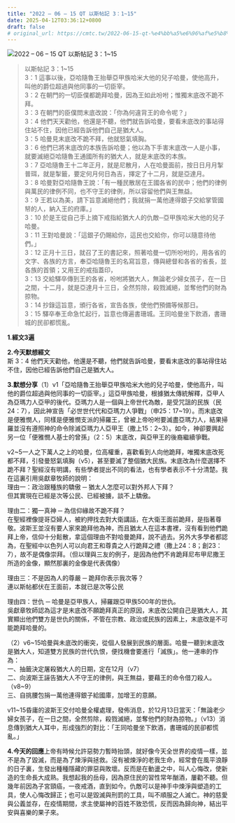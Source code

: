 ```yaml
---
title: "2022 – 06 – 15 QT 以斯帖記 3：1~15"
date: 2025-04-12T03:36:12+0800
draft: false
# original_url: https://cmtc.tw/2022-06-15-qt-%e4%bb%a5%e6%96%af%e5%b8%96%e8%a8%98-3%ef%bc%9a115
---
```


![2022 – 06 – 15 QT 以斯帖記 3：1\~15](/images/qt.jpg  "2022 – 06 – 15 QT 以斯帖記 3：1\~15")

> 以斯帖記 3：1\~15  
> 3：1 這事以後，亞哈隨魯王抬舉亞甲族哈米大他的兒子哈曼，使他高升，叫他的爵位超過與他同事的一切臣宰。  
> 3：2 在朝門的一切臣僕都跪拜哈曼，因為王如此吩咐；惟獨末底改不跪不拜。  
> 3：3 在朝門的臣僕問末底改說：「你為何違背王的命令呢？」  
> 3：4 他們天天勸他，他還是不聽，他們就告訴哈曼，要看末底改的事站得住站不住，因他已經告訴他們自己是猶大人。  
> 3：5 哈曼見末底改不跪不拜，他就怒氣填胸。  
> 3：6 他們已將末底改的本族告訴哈曼；他以為下手害末底改一人是小事，就要滅絕亞哈隨魯王通國所有的猶大人，就是末底改的本族。  
> 3：7 亞哈隨魯王十二年正月，就是尼散月，人在哈曼面前，按日日月月掣普珥，就是掣籤，要定何月何日為吉，擇定了十二月，就是亞達月。  
> 3：8 哈曼對亞哈隨魯王說：「有一種民散居在王國各省的民中；他們的律例與萬民的律例不同，也不守王的律例，所以容留他們與王無益。  
> 3：9 王若以為美，請下旨意滅絕他們；我就捐一萬他連得銀子交給掌管國帑的人，納入王的府庫。」  
> 3：10 於是王從自己手上摘下戒指給猶大人的仇敵─亞甲族哈米大他的兒子哈曼。  
> 3：11 王對哈曼說：「這銀子仍賜給你，這民也交給你，你可以隨意待他們。」  
> 3：12 正月十三日，就召了王的書記來，照著哈曼一切所吩咐的，用各省的文字、各族的方言，奉亞哈隨魯王的名寫旨意，傳與總督和各省的省長，並各族的首領；又用王的戒指蓋印，  
> 3：13 交給驛卒傳到王的各省，吩咐將猶大人，無論老少婦女孩子，在一日之間，十二月，就是亞達月十三日，全然剪除，殺戮滅絕，並奪他們的財為掠物。  
> 3：14 抄錄這旨意，頒行各省，宣告各族，使他們預備等候那日。  
> 3：15 驛卒奉王命急忙起行，旨意也傳遍書珊城。王同哈曼坐下飲酒，書珊城的民卻都慌亂。

**1.經文3遍**

**2.今天默想經文**  
斯 3：4 他們天天勸他，他還是不聽，他們就告訴哈曼，要看末底改的事站得住站不住，因他已經告訴他們自己是猶大人。

**3.默想分享**（1）v1「亞哈隨魯王抬舉亞甲族哈米大他的兒子哈曼，使他高升，叫他的爵位超過與他同事的一切臣宰。」這亞甲族哈曼，根據猶太傳統解釋，亞甲人為亞瑪力人亞甲的後代。亞瑪力人是一個與上帝世代為敵，是受咒詛的民族（民24：7），因此神宣告「必世世代代和亞瑪力人爭戰」（申25：17\~19）。而末底改是便雅憫人，同樣是便雅憫支派的掃羅王，曾被上帝吩咐要滅盡亞瑪力人，結果掃羅並沒有遵照神的命令除滅亞瑪力人亞甲王（撒上15：2\~3）。如今，神卻要興起另一位「便雅憫人基士的曾孫」（2：5）末底改，與亞甲王的後裔繼續爭戰。

v2\~5一人之下萬人之上的哈曼，位高權重，喜歡看到人向他跪拜，唯獨末底改死都不拜，引發曼怒氣填胸（v5），甚至要滅了整個猶大民族。末底改為什麼選擇不跪不拜？聖經沒有明講，有些學者提出不同的看法，也有學者表示不十分清楚。我在這裏引用吳獻章牧師的說明：  
理由一：政治跟種族的驕傲 ─ 猶太人怎麼可以對外邦人下拜？  
但其實現在已經是次等公民、已經被擄，談不上驕傲。

理由二：獨一真神 ─ 為信仰緣故不跪不拜？  
在聖經裡像提哥亞婦人，被約押找去對大衛講話，在大衛王面前跪拜，是指著尊敬。波斯王並沒有要人家來跪拜他為神，而且猶太人在這本書裡，沒有看到他們跪拜上帝，信仰十分鬆散，拿這個理由不對哈曼跪拜，說不過去。另外大多學者都認為，在聖經中以色列人可以向君王和尊貴之人行跪拜之禮（撒上24：8；創23：7），故不是偶像崇拜。（但以理與三友的例子，是因為他們不肯跪拜尼布甲尼撒王所造的金像，顯然那裏的金像是代表偶像）

理由三：不是因為人的尊嚴 ─ 跪拜你表示我次等？  
連以斯帖都伏在王面前，本就已是次等公民

理由四：世仇 ─ 哈曼是亞甲族人，掃羅跟亞甲族500年的世仇。  
吳獻章牧師認為這才是末底改不願跪拜真正的原因，末底改公開自己是猶大人，其實顯出他們雙方是世仇的關係，不管在宗教、政治或民族的因素上，末底改是不可能跪拜哈曼的。

（2）v6\~15哈曼與未底改的衝突，從個人發展到民族的層面。哈曼一聽到末底改是猶大人，知道雙方民族的世代仇恨，便找機會要進行「滅族」。他一連串的作為：  
一、抽籤決定屠殺猶大人的日期，定在12月（v7）  
二、向波斯王誣告猶大人不守王的律例，與王無益，要藉王的命令借刀殺人。（v8\~9）  
三、自挑腰包捐一萬他連得銀子給國庫，加增王的意願。

v11\~15昏庸的波斯王交付哈曼全權處理，發佈消息，於12月13日當天：「無論老少婦女孩子，在一日之間，全然剪除，殺戮滅絕，並奪他們的財為掠物。」（v13）消息傳到猶大人耳中，形成強烈的對比：「王同哈曼坐下飲酒，書珊城的民卻都慌亂。」

**4.今天的回應**上帝有時候允許惡勢力暫時抬頭，就好像今天全世界的疫情一樣，並不是為了毀滅，而是為了煉淨與拯救。沒有被煉淨的老我生命，經常會在風平浪靜的日子裏，生發出種種隱藏的罪惡與敗壞。反而是在動盪之中，叫人心悔改，使新造的生命長大成熟。我想起我的岳母，因為原住民的習性常年酗酒，屢勸不聽。但幾年前因為子宮頸癌，一夜戒酒，直到如今。仇敵可以是神手中煉淨與塑造的工具，使人心悔改歸正；也可以是毀滅與刑罰的工具，叫不順服之人滅亡。神的慈愛與公義並存，在疫情期間，求主使屬神的百姓不致恐慌，反而因為歸向神，結出平安與喜樂的果子來。